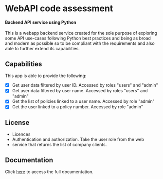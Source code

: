 # WebAPI code assessment
#### Backend API service using Python
This is a webapp backend service created for the sole purpose of exploring some
API use-cases following Python best practices and being as broad and modern as
possible so to be compliant with the requirements and also able to further
extend its capabilities.

##  Capabilities
This app is able to provide the following:

-[x] Get user data filtered by user ID. Accessed by roles "users" and "admin"
-[x] Get user data filtered by user name. Accessed by roles "users" and "admin"
-[x] Get the list of policies linked to a user name. Accessed by role "admin"
-[x] Get the user linked to a policy number. Accessed by role "admin"

## License
- Licences
- Authentication and authorization. Take the user role from the web
- service that returns the
  list of company clients.

## Documentation
Click [here](https://joseporiolayats.github.io/webapi) to access the full
documentation.
